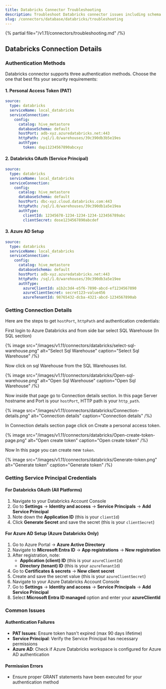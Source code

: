 ```yaml
---
title: Databricks Connector Troubleshooting
description: Troubleshoot Databricks connector issues including schema extraction errors or driver failures.
slug: /connectors/database/databricks/troubleshooting
---
```


{% partial file="/v1.11/connectors/troubleshooting.md" /%}

## Databricks Connection Details

### Authentication Methods

Databricks connector supports three authentication methods. Choose the one that best fits your security requirements:

#### 1. Personal Access Token (PAT)
```yaml
source:
  type: databricks
  serviceName: local_databricks
  serviceConnection:
    config:
      catalog: hive_metastore
      databaseSchema: default
      hostPort: adb-xyz.azuredatabricks.net:443
      httpPath: /sql/1.0/warehouses/39c390db3b5e19es
      authType:
        token: dapi1234567890abcxyz
```

#### 2. Databricks OAuth (Service Principal)
```yaml
source:
  type: databricks
  serviceName: local_databricks
  serviceConnection:
    config:
      catalog: hive_metastore
      databaseSchema: default
      hostPort: dbc-xyz.cloud.databricks.com:443
      httpPath: /sql/1.0/warehouses/39c390db1a5e19ea
      authType:
        clientId: 12345678-1234-1234-1234-123456789abc
        clientSecret: dose1234567890abcdef
```

#### 3. Azure AD Setup
```yaml
source:
  type: databricks
  serviceName: local_databricks
  serviceConnection:
    config:
      catalog: hive_metastore
      databaseSchema: default
      hostPort: adb-xyz.azuredatabricks.net:443
      httpPath: /sql/1.0/warehouses/39c390db3a5e19ee
      authType:
        azureClientId: a1b2c3d4-e5f6-7890-abcd-ef1234567890
        azureClientSecret: secret123~value456
        azureTenantId: 98765432-dcba-4321-abcd-1234567890ab
```

### Getting Connection Details

Here are the steps to get `hostPort`, `httpPath` and authentication credentials:

First login to Azure Databricks and from side bar select SQL Warehouse (In SQL section)


{% image
src="/images/v1.11/connectors/databricks/select-sql-warehouse.png"
alt="Select Sql Warehouse"
caption="Select Sql Warehouse" /%}


Now click on sql Warehouse from the SQL Warehouses list.


{% image
src="/images/v1.11/connectors/databricks/Open-sql-warehouse.png"
alt="Open Sql Warehouse"
caption="Open Sql Warehouse" /%}


Now inside that page go to Connection details section.
In this page Server hostname and Port is your `hostPort`, HTTP path is your `http_path`.



{% image
src="/images/v1.11/connectors/databricks/Connection-details.png"
alt="Connection details"
caption="Connection details" /%}


In Connection details section page click on Create a personal access token.

{% image
src="/images/v1.11/connectors/databricks/Open-create-token-page.png"
alt="Open create token"
caption="Open create token" /%}



Now In this page you can create new `token`.


{% image
src="/images/v1.11/connectors/databricks/Generate-token.png"
alt="Generate token"
caption="Generate token" /%}

### Getting Service Principal Credentials

#### For Databricks OAuth (All Platforms)

1. Navigate to your Databricks Account Console
2. Go to **Settings** → **Identity and access** → **Service Principals** → **Add Service Principal**
3. Note down the **Application ID** (this is your `clientId`)
4. Click **Generate Secret** and save the secret (this is your `clientSecret`)

#### For Azure AD Setup (Azure Databricks Only)

1. Go to Azure Portal → **Azure Active Directory**
2. Navigate to **Microsoft Entra ID** → **App registrations** → **New registration**
3. After registration, note:
   - **Application (client) ID** (this is your `azureClientId`)
   - **Directory (tenant) ID** (this is your `azureTenantId`)
4. Go to **Certificates & secrets** → **New client secret**
5. Create and save the secret value (this is your `azureClientSecret`)
6. Navigate to your Azure Databricks Account Console
7. Go to **Settings** → **Identity and access** → **Service Principals** → **Add Service Principal**
8. Select **Microsoft Entra ID managed** option and enter your **azureClientId**

### Common Issues

#### Authentication Failures
- **PAT Issues**: Ensure token hasn't expired (max 90 days lifetime)
- **Service Principal**: Verify the Service Principal has necessary permissions
- **Azure AD**: Check if Azure Databricks workspace is configured for Azure AD authentication

#### Permission Errors
- Ensure proper GRANT statements have been executed for your authentication method

